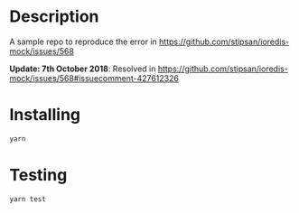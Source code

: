 # Description
A sample repo to reproduce the error in https://github.com/stipsan/ioredis-mock/issues/568

**Update: 7th October 2018**: Resolved in https://github.com/stipsan/ioredis-mock/issues/568#issuecomment-427612326

# Installing
```sh
yarn
```

# Testing
```sh
yarn test
```

